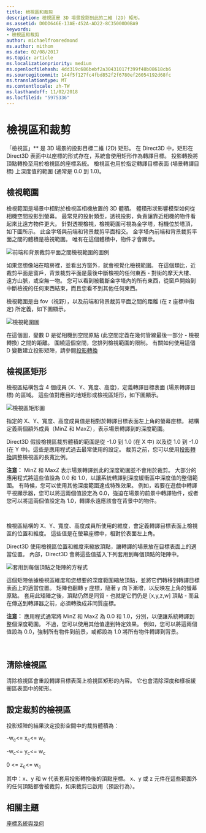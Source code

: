 ```yaml
---
title: 檢視區和裁剪
description: 檢視區是 3D 場景投影到此的二維 (2D) 矩形。
ms.assetid: D0DD646E-13AE-452A-AD22-8C35000D0BA9
keywords:
- 檢視區和裁剪
author: michaelfromredmond
ms.author: mithom
ms.date: 02/08/2017
ms.topic: article
ms.localizationpriority: medium
ms.openlocfilehash: 4dd319c686bebf2a30431017f399f48b08618cb6
ms.sourcegitcommit: 144f5f127fc4fbd852f2f6780ef26054192d68fc
ms.translationtype: MT
ms.contentlocale: zh-TW
ms.lasthandoff: 11/02/2018
ms.locfileid: "5975336"
---
```

# <a name="viewports-and-clipping"></a>檢視區和裁剪


「檢視區」** 是 3D 場景的投影目標二維 (2D) 矩形。 在 Direct3D 中，矩形在 Direct3D 表面中以座標的形式存在，系統會使用矩形作為轉譯目標。 投影轉換將頂點轉換至用於檢視區的座標系統。 檢視區也用於指定轉譯目標表面 (場景轉譯目標) 上深度值的範圍 (通常是 0.0 到 1.0)。

## <a name="span-idtheviewingfrustumspanspan-idtheviewingfrustumspanspan-idtheviewingfrustumspanthe-viewing-frustum"></a><span id="The_Viewing_Frustum"></span><span id="the_viewing_frustum"></span><span id="THE_VIEWING_FRUSTUM"></span>檢視範圍


檢視範圍是場景中相對於檢視區相機放置的 3D 體積。 體積形狀影響模型如何從相機空間投影到螢幕。 最常見的投射類型，透視投影，負責讓靠近相機的物件看起來比遠方物件更大。 針對透視檢視，檢視範圍可視為金字塔，相機位於塔頂，如下圖所示。 此金字塔與前端和背景裁剪平面相交。 金字塔內前端和背景裁剪平面之間的體積是檢視範圍。 唯有在這個體積中，物件才會顯示。

![前端和背景裁剪平面之間檢視範圍的圖例](images/frustum.png)

如果您想像站在暗房裡，並看出方窗外，就會視覺化檢視範圍。 在這個類比，近裁剪平面是窗戶，背景裁剪平面是最後中斷檢視的任何東西 - 對街的摩天大樓、遠方山脈，或空無一物。 您可以看到被截斷金字塔內的所有東西，從窗戶開始到中斷檢視的任何東西結束，而且您看不到其他任何東西。

檢視範圍是由 fov（視野），以及前端和背景裁剪平面之間的距離 (在 z 座標中指定) 所定義，如下圖顯示。

![檢視範圍圖](images/fovdiag.png)

在這個圖，變數 D 是從相機到空間原點 (此空間定義在幾何管線最後一部分 - 檢視轉換) 之間的距離。 圍繞這個空間，您排列檢視範圍的限制。 有關如何使用這個 D 變數建立投影矩陣，請參閱[投影轉換](projection-transform.md)

## <a name="span-idviewportrectanglespanspan-idviewportrectanglespanspan-idviewportrectanglespanviewport-rectangle"></a><span id="Viewport_Rectangle"></span><span id="viewport_rectangle"></span><span id="VIEWPORT_RECTANGLE"></span>檢視區矩形


檢視區結構包含 4 個成員 (X、Y、寬度、高度)，定義轉譯目標表面 (場景轉譯目標) 的區域。 這些值對應目的地矩形或檢視區矩形，如下圖顯示。

![檢視區矩形圖](images/destrect.png)

指定的 X、Y、寬度、高度成員值是相對於轉譯目標表面左上角的螢幕座標。 結構定義兩個額外成員（MinZ 和 MaxZ），表示場景轉譯到的深度範圍。

Direct3D 假設檢視區裁剪體積的範圍是從 -1.0 到 1.0 (在 X 中) 以及從 1.0 到 -1.0 (在 Y 中)。這些是應用程式過去最常使用的設定。 裁剪之前，您可以使用[投影轉換](projection-transform.md)調整檢視區的長寬比例。

**注意：**  MinZ 和 MaxZ 表示場景轉譯到此的深度範圍並不會用於裁剪。 大部分的應用程式將這些值設為 0.0 和 1.0，以讓系統轉譯到深度緩衝區中深度值的整個範圍。 有時候，您可以使用其他深度範圍達成特殊效果。 例如，若要在遊戲中轉譯平視顯示器，您可以將這兩個值設定為 0.0，強迫在場景的前景中轉譯物件，或者您可以將這兩個值設定為 1.0，轉譯永遠應該會在背景中的物件。

 

檢視區結構的 X、Y、寬度、高度成員所使用的維度，會定義轉譯目標表面上檢視區的位置和維度。 這些值是在螢幕座標中，相對於表面左上角。

Direct3D 使用檢視區位置和維度來縮放頂點，讓轉譯的場景放在目標表面上的適當位置。 內部，Direct3D 會將這些值插入下列套用到每個頂點的矩陣中。

![套用到每個頂點之矩陣的方程式](images/vpscale.png)

這個矩陣依據檢視區維度和您想要的深度範圍縮放頂點，並將它們轉移到轉譯目標表面上的適當位置。 矩陣也翻轉 y 座標，隨著 y 向下漸增，以反映左上角的螢幕原點。 套用此矩陣之後，頂點仍然是同質 - 也就是它們仍是 \[x,y,z,w\] 頂點 - 而且在傳送到轉譯器之前，必須轉換成非同質座標。

**注意：** 應用程式通常將 MinZ 和 MaxZ 為 0.0 和 1.0，分別，以便讓系統轉譯到整個深度範圍。 不過，您可以使用其他值達到特定效果。 例如，您可以將這兩個值設為 0.0，強制所有物件到前景，或都設為 1.0 將所有物件轉譯到背景。

 

## <a name="span-idclearingaviewportspanspan-idclearingaviewportspanspan-idclearingaviewportspanclearing-a-viewport"></a><span id="Clearing_a_Viewport"></span><span id="clearing_a_viewport"></span><span id="CLEARING_A_VIEWPORT"></span>清除檢視區


清除檢視區會重設轉譯目標表面上檢視區矩形的內容。 它也會清除深度和樣板緩衝區表面中的矩形。

## <a name="span-idsetuptheviewportforclippingspanspan-idsetuptheviewportforclippingspanspan-idsetuptheviewportforclippingspanset-up-the-viewport-for-clipping"></a><span id="Set_Up_the_Viewport_for_Clipping"></span><span id="set_up_the_viewport_for_clipping"></span><span id="SET_UP_THE_VIEWPORT_FOR_CLIPPING"></span>設定裁剪的檢視區


投影矩陣的結果決定投影空間中的裁剪體積為：

-w<sub>c</sub>&lt;= x<sub>c</sub>&lt;= w<sub>c</sub>

-w<sub>c</sub>&lt;= y<sub>c</sub>&lt;= w<sub>c</sub>

0 &lt;= z<sub>c</sub>&lt;= w<sub>c</sub>

其中：x、y 和 w 代表套用投影轉換後的頂點座標。 x、y 或 z 元件在這些範圍外的任何頂點都會被裁剪，如果裁剪已啟用（預設行為）。

## <a name="span-idrelated-topicsspanrelated-topics"></a><span id="related-topics"></span>相關主題


[座標系統與幾何](coordinate-systems-and-geometry.md)

 

 




